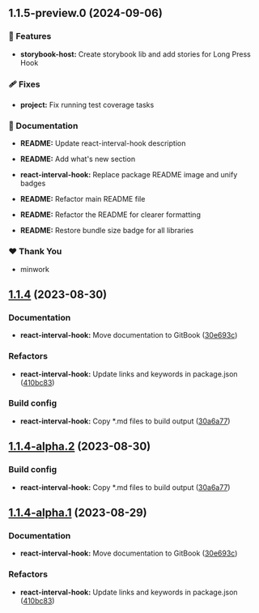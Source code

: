 ## 1.1.5-preview.0 (2024-09-06)


### 🚀 Features

- **storybook-host:** Create storybook lib and add stories for Long Press Hook


### 🩹 Fixes

- **project:** Fix running test coverage tasks


### 📖 Documentation

- **README:** Update react-interval-hook description

- **README:** Add what's new section

- **react-interval-hook:** Replace package README image and unify badges

- **README:** Refactor main README file

- **README:** Refactor the README for clearer formatting

- **README:** Restore bundle size badge for all libraries


### ❤️  Thank You

- minwork

## [1.1.4](https://github.com/minwork/react/compare/react-interval-hook-v1.1.3...react-interval-hook-v1.1.4) (2023-08-30)


### Documentation

* **react-interval-hook:** Move documentation to GitBook ([30e693c](https://github.com/minwork/react/commit/30e693c11c5d5b0dd3e59bdba612193e68129572))


### Refactors

* **react-interval-hook:** Update links and keywords in package.json ([410bc83](https://github.com/minwork/react/commit/410bc83cbdad0e2e6f2a7fe84f273157fa065a2b))


### Build config

* **react-interval-hook:** Copy *.md files to build output ([30a6a77](https://github.com/minwork/react/commit/30a6a77698b972ef84bbace87c6d223e62f2b759))

## [1.1.4-alpha.2](https://github.com/minwork/react/compare/react-interval-hook-v1.1.4-alpha.1...react-interval-hook-v1.1.4-alpha.2) (2023-08-30)


### Build config

* **react-interval-hook:** Copy *.md files to build output ([30a6a77](https://github.com/minwork/react/commit/30a6a77698b972ef84bbace87c6d223e62f2b759))

## [1.1.4-alpha.1](https://github.com/minwork/react/compare/react-interval-hook-v1.1.3...react-interval-hook-v1.1.4-alpha.1) (2023-08-29)


### Documentation

* **react-interval-hook:** Move documentation to GitBook ([30e693c](https://github.com/minwork/react/commit/30e693c11c5d5b0dd3e59bdba612193e68129572))


### Refactors

* **react-interval-hook:** Update links and keywords in package.json ([410bc83](https://github.com/minwork/react/commit/410bc83cbdad0e2e6f2a7fe84f273157fa065a2b))
